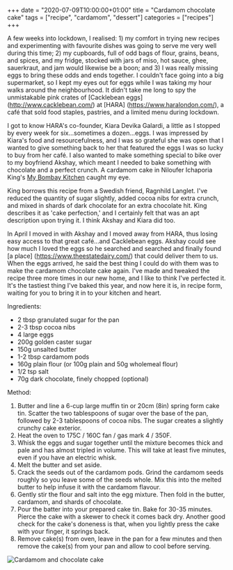 +++
date = "2020-07-09T10:00:00+01:00"
title = "Cardamom chocolate cake"
tags = ["recipe", "cardamom", "dessert"]
categories = ["recipes"]
+++

A few weeks into lockdown, I realised: 1) my comfort in trying new recipes and experimenting with favourite dishes was going to serve me very well during this time; 2) my cupboards, full of odd bags of flour, grains, beans, and spices, and my fridge, stocked with jars of miso, hot sauce, ghee, sauerkraut, and jam would likewise be a boon; and 3) I was really missing eggs to bring these odds and ends together. I couldn't face going into a big supermarket, so I kept my eyes out for eggs while I was taking my hour walks around the neighbourhood. It didn't take me long to spy the unmistakable pink crates of [Cacklebean eggs] (http://www.cacklebean.com/) at [HARA] (https://www.haralondon.com/), a café that sold food staples, pastries, and a limited menu during lockdown.

I got to know HARA's co-founder, Kiara Devika Galardi, a little as I stopped by every week for six...sometimes a dozen...eggs. I was impressed by Kiara's food and resourcefulness, and I was so grateful she was open that I wanted to give something back to her that featured the eggs I was so lucky to buy from her café. I also wanted to make something special to bike over to my boyfriend Akshay, which meant I needed to bake something with chocolate and a perfect crunch. A cardamom cake in Niloufer Ichaporia King's [My Bombay Kitchen](https://www.hive.co.uk/Product/Niloufer-Ichaporia-King/My-Bombay-Kitchen--Traditional-and-Modern-Parsi-Home-Cooking/20404301) caught my eye.

King borrows this recipe from a Swedish friend, Ragnhild Langlet. I've reduced the quantity of sugar slightly, added cocoa nibs for extra crunch, and mixed in shards of dark chocolate for an extra chocolate hit. King describes it as 'cake perfection,' and I certainly felt that was an apt description upon trying it. I think Akshay and Kiara did too.

In April I moved in with Akshay and I moved away from HARA, thus losing easy access to that great café...and Cacklebean eggs. Akshay could see how much I loved the eggs so he searched and searched and finally found [a place] (https://www.theestatedairy.com/) that could deliver them to us. When the eggs arrived, he said the best thing I could do with them was to make the cardamom chocolate cake again. I've made and tweaked the recipe three more times in our new home, and I like to think I've perfected it. It's the tastiest thing I've baked this year, and now here it is, in recipe form, waiting for you to bring it in to your kitchen and heart.

Ingredients:

* 2 tbsp granulated sugar for the pan
* 2-3 tbsp cocoa nibs
* 4 large eggs
* 200g golden caster sugar
* 150g unsalted butter
* 1-2 tbsp cardamom pods
* 160g plain flour (or 100g plain and 50g wholemeal flour)
* 1/2 tsp salt
* 70g dark chocolate, finely chopped (optional)

Method:

1. Butter and line a 6-cup large muffin tin or 20cm (8in) spring form cake tin. Scatter the two tablespoons of sugar over the base of the pan, followed by 2-3 tablespoons of cocoa nibs. The sugar creates a slightly crunchy cake exterior.
2. Heat the oven to 175C / 160C fan / gas mark 4 / 350F.
3. Whisk the eggs and sugar together until the mixture becomes thick and pale and has almost tripled in volume. This will take at least five minutes, even if you have an electric whisk.
4. Melt the butter and set aside.
5. Crack the seeds out of the cardamom pods. Grind the cardamom seeds roughly so you leave some of the seeds whole. Mix this into the melted butter to help infuse it with the cardamom flavour.
6. Gently stir the flour and salt into the egg mixture. Then fold in the butter, cardamom, and shards of chocolate.
7. Pour the batter into your prepared cake tin. Bake for 30-35 minutes. Pierce the cake with a skewer to check it comes back dry. Another good check for the cake's doneness is that, when you lightly press the cake with your finger, it springs back.
8. Remove cake(s) from oven, leave in the pan for a few minutes and then remove the cake(s) from your pan and allow to cool before serving.

![Cardamom and chocolate cake](/images/c-and-c-cake.jpg)
